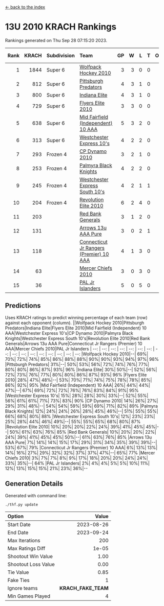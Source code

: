[<- back to the index](readme.md)
# 13U 2010 KRACH Rankings
Rankings generated on Thu Sep 28 07:15:20 2023.

Rank|KRACH|Subdivision|Team|GP|W|L|T|OTW|OTL|SoS|Exp Wins|Win Diff
---:|---:|:---|:---|---:|---:|---:|---:|---:|---:|---:|---:|---:
1|1844|Super 6|[Wolfpack Hockey 2010](https://gamesheetstats.com/seasons/3664/teams/140960/schedule)|3|3|0|0|0|0|444|3.8|-0.0
2|812|Super 6|[Pittsburgh Predators](https://gamesheetstats.com/seasons/3664/teams/140974/schedule)|4|3|1|0|0|0|461|3.8|-0.0
3|800|Super 6|[Indiana Elite](https://gamesheetstats.com/seasons/3664/teams/144350/schedule)|4|3|1|0|0|0|460|3.8|-0.0
4|729|Super 6|[Flyers Elite 2010](https://gamesheetstats.com/seasons/3664/teams/140963/schedule)|3|3|0|0|0|0|149|3.9|0.0
5|638|Super 6|[Mid Fairfield (Independent) 10 AAA](https://gamesheetstats.com/seasons/3664/teams/140956/schedule)|5|3|2|0|0|0|787|3.8|-0.0
6|313|Super 6|[Westchester Express 10's](https://gamesheetstats.com/seasons/3664/teams/140967/schedule)|4|2|2|0|0|0|441|2.8|-0.0
7|293|Frozen 4|[CP Dynamo 2010](https://gamesheetstats.com/seasons/3664/teams/140968/schedule)|3|2|1|0|0|0|344|2.9|0.0
8|253|Frozen 4|[Palmyra Black Knights](https://gamesheetstats.com/seasons/3664/teams/140973/schedule)|4|2|2|0|0|0|250|2.9|0.0
9|245|Frozen 4|[Westchester Express South 10's](https://gamesheetstats.com/seasons/3664/teams/140971/schedule)|4|2|1|1|0|0|244|3.7|-0.0
10|204|Frozen 4|[Revolution Elite 2010](https://gamesheetstats.com/seasons/3664/teams/140975/schedule)|6|2|4|0|0|0|619|2.8|-0.0
11|203||[Red Bank Generals](https://gamesheetstats.com/seasons/3664/teams/140962/schedule)|3|1|2|0|0|1|500|1.9|0.0
12|131||[Arrows 13u AAA Pure](https://gamesheetstats.com/seasons/3664/teams/140965/schedule)|3|0|2|1|0|0|292|1.7|-0.0
13|118||[Connecticut Jr Rangers (Premier) 10 AAA](https://gamesheetstats.com/seasons/3664/teams/140958/schedule)|4|1|3|0|0|0|407|1.9|0.0
14|63||[Mercer Chiefs 2010](https://gamesheetstats.com/seasons/3664/teams/140964/schedule)|3|0|3|0|0|0|359|0.9|0.0
15|36||[PAL Jr Islanders](https://gamesheetstats.com/seasons/3664/teams/140969/schedule)|5|0|5|0|0|0|269|0.9|0.0

## Predictions
Uses KRACH ratings to predict winning percentage of each team (row) against each opponent (column).
||Wolfpack Hockey 2010|Pittsburgh Predators|Indiana Elite|Flyers Elite 2010|Mid Fairfield (Independent) 10 AAA|Westchester Express 10's|CP Dynamo 2010|Palmyra Black Knights|Westchester Express South 10's|Revolution Elite 2010|Red Bank Generals|Arrows 13u AAA Pure|Connecticut Jr Rangers (Premier) 10 AAA|Mercer Chiefs 2010|PAL Jr Islanders
| --: | --: | --: | --: | --: | --: | --: | --: | --: | --: | --: | --: | --: | --: | --: | --: 
|Wolfpack Hockey 2010|--| 69%| 70%| 72%| 74%| 85%| 86%| 88%| 88%| 90%| 90%| 93%| 94%| 97%| 98%
|Pittsburgh Predators| 31%|--| 50%| 53%| 56%| 72%| 74%| 76%| 77%| 80%| 80%| 86%| 87%| 93%| 96%
|Indiana Elite| 30%| 50%|--| 52%| 56%| 72%| 73%| 76%| 77%| 80%| 80%| 86%| 87%| 93%| 96%
|Flyers Elite 2010| 28%| 47%| 48%|--| 53%| 70%| 71%| 74%| 75%| 78%| 78%| 85%| 86%| 92%| 95%
|Mid Fairfield (Independent) 10 AAA| 26%| 44%| 44%| 47%|--| 67%| 69%| 72%| 72%| 76%| 76%| 83%| 84%| 91%| 95%
|Westchester Express 10's| 15%| 28%| 28%| 30%| 33%|--| 52%| 55%| 56%| 61%| 61%| 71%| 73%| 83%| 90%
|CP Dynamo 2010| 14%| 26%| 27%| 29%| 31%| 48%|--| 54%| 54%| 59%| 59%| 69%| 71%| 82%| 89%
|Palmyra Black Knights| 12%| 24%| 24%| 26%| 28%| 45%| 46%|--| 51%| 55%| 55%| 66%| 68%| 80%| 88%
|Westchester Express South 10's| 12%| 23%| 23%| 25%| 28%| 44%| 46%| 49%|--| 55%| 55%| 65%| 68%| 80%| 87%
|Revolution Elite 2010| 10%| 20%| 20%| 22%| 24%| 39%| 41%| 45%| 45%|--| 50%| 61%| 63%| 76%| 85%
|Red Bank Generals| 10%| 20%| 20%| 22%| 24%| 39%| 41%| 45%| 45%| 50%|--| 61%| 63%| 76%| 85%
|Arrows 13u AAA Pure|  7%| 14%| 14%| 15%| 17%| 29%| 31%| 34%| 35%| 39%| 39%|--| 53%| 67%| 79%
|Connecticut Jr Rangers (Premier) 10 AAA|  6%| 13%| 13%| 14%| 16%| 27%| 29%| 32%| 32%| 37%| 37%| 47%|--| 65%| 77%
|Mercer Chiefs 2010|  3%|  7%|  7%|  8%|  9%| 17%| 18%| 20%| 20%| 24%| 24%| 33%| 35%|--| 64%
|PAL Jr Islanders|  2%|  4%|  4%|  5%|  5%| 10%| 11%| 12%| 13%| 15%| 15%| 21%| 23%| 36%|--

## Generation Details

Generated with command line:
```
./thf.py update
```

| Option | Value |
| :----- | ----: |
| Start Date | 2023-08-26 |
| End Date | 2023-09-24 |
| Max Iterations | 200 |
| Max Ratings Diff | 1e-05 |
| Shootout Win Value | 1.00 |
| Shootout Loss Value | 0.00 |
| Tie Value | 0.85 |
| Fake Ties | 1 |
| Ignore teams | __KRACH_FAKE_TEAM__ |
| Min Games Played | 4 |

